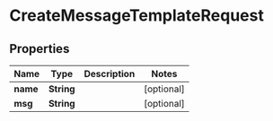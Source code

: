 

# CreateMessageTemplateRequest


## Properties

| Name | Type | Description | Notes |
|------------ | ------------- | ------------- | -------------|
|**name** | **String** |  |  [optional] |
|**msg** | **String** |  |  [optional] |



